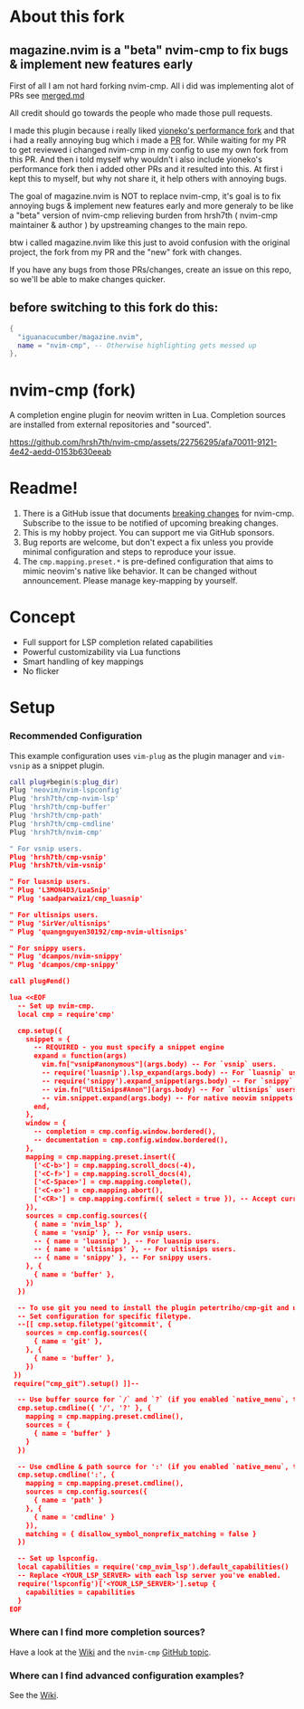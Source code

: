 # About this fork

## magazine.nvim is a "beta" nvim-cmp to fix bugs & implement new features early 

First of all I am not hard forking nvim-cmp. All i did was implementing alot of PRs see [merged.md](https://github.com/iguanacucumber/magazine.nvim/blob/main/merged.md)

All credit should go towards the people who made those pull requests.

I made this plugin because i really liked [yioneko's performance fork](https://github.com/hrsh7th/nvim-cmp/pull/1980) and that i had a really annoying bug which i made a [PR](https://github.com/hrsh7th/nvim-cmp/pull/2038) for. While waiting for my PR to get reviewed i changed nvim-cmp in my config to use my own fork from this PR. And then i told myself why wouldn't i also include yioneko's performance fork then i added other PRs and it resulted into this. At first i kept this to myself, but why not share it, it help others with annoying bugs.

The goal of magazine.nvim is NOT to replace nvim-cmp, it's goal is to fix annoying bugs & implement new features early and more generaly to be like a "beta" version of nvim-cmp relieving burden from hrsh7th ( nvim-cmp maintainer & author ) by upstreaming changes to the main repo.

btw i called magazine.nvim like this just to avoid confusion with the original project, the fork from my PR and the "new" fork with changes.

If you have any bugs from those PRs/changes, create an issue on this repo, so we'll be able to make changes quicker. 

## before switching to this fork do this:

```lua
{
  "iguanacucumber/magazine.nvim",
  name = "nvim-cmp", -- Otherwise highlighting gets messed up
},
```

# nvim-cmp (fork)

A completion engine plugin for neovim written in Lua.
Completion sources are installed from external repositories and "sourced".

https://github.com/hrsh7th/nvim-cmp/assets/22756295/afa70011-9121-4e42-aedd-0153b630eeab

Readme!
====================

1. There is a GitHub issue that documents [breaking changes](https://github.com/hrsh7th/nvim-cmp/issues/231) for nvim-cmp. Subscribe to the issue to be notified of upcoming breaking changes.
2. This is my hobby project. You can support me via GitHub sponsors.
3. Bug reports are welcome, but don't expect a fix unless you provide minimal configuration and steps to reproduce your issue.
4. The `cmp.mapping.preset.*` is pre-defined configuration that aims to mimic neovim's native like behavior. It can be changed without announcement. Please manage key-mapping by yourself.

Concept
====================

- Full support for LSP completion related capabilities
- Powerful customizability via Lua functions
- Smart handling of key mappings
- No flicker


Setup
====================

### Recommended Configuration

This example configuration uses `vim-plug` as the plugin manager and `vim-vsnip` as a snippet plugin.

```lua
call plug#begin(s:plug_dir)
Plug 'neovim/nvim-lspconfig'
Plug 'hrsh7th/cmp-nvim-lsp'
Plug 'hrsh7th/cmp-buffer'
Plug 'hrsh7th/cmp-path'
Plug 'hrsh7th/cmp-cmdline'
Plug 'hrsh7th/nvim-cmp'

" For vsnip users.
Plug 'hrsh7th/cmp-vsnip'
Plug 'hrsh7th/vim-vsnip'

" For luasnip users.
" Plug 'L3MON4D3/LuaSnip'
" Plug 'saadparwaiz1/cmp_luasnip'

" For ultisnips users.
" Plug 'SirVer/ultisnips'
" Plug 'quangnguyen30192/cmp-nvim-ultisnips'

" For snippy users.
" Plug 'dcampos/nvim-snippy'
" Plug 'dcampos/cmp-snippy'

call plug#end()

lua <<EOF
  -- Set up nvim-cmp.
  local cmp = require'cmp'

  cmp.setup({
    snippet = {
      -- REQUIRED - you must specify a snippet engine
      expand = function(args)
        vim.fn["vsnip#anonymous"](args.body) -- For `vsnip` users.
        -- require('luasnip').lsp_expand(args.body) -- For `luasnip` users.
        -- require('snippy').expand_snippet(args.body) -- For `snippy` users.
        -- vim.fn["UltiSnips#Anon"](args.body) -- For `ultisnips` users.
        -- vim.snippet.expand(args.body) -- For native neovim snippets (Neovim v0.10+)
      end,
    },
    window = {
      -- completion = cmp.config.window.bordered(),
      -- documentation = cmp.config.window.bordered(),
    },
    mapping = cmp.mapping.preset.insert({
      ['<C-b>'] = cmp.mapping.scroll_docs(-4),
      ['<C-f>'] = cmp.mapping.scroll_docs(4),
      ['<C-Space>'] = cmp.mapping.complete(),
      ['<C-e>'] = cmp.mapping.abort(),
      ['<CR>'] = cmp.mapping.confirm({ select = true }), -- Accept currently selected item. Set `select` to `false` to only confirm explicitly selected items.
    }),
    sources = cmp.config.sources({
      { name = 'nvim_lsp' },
      { name = 'vsnip' }, -- For vsnip users.
      -- { name = 'luasnip' }, -- For luasnip users.
      -- { name = 'ultisnips' }, -- For ultisnips users.
      -- { name = 'snippy' }, -- For snippy users.
    }, {
      { name = 'buffer' },
    })
  })

  -- To use git you need to install the plugin petertriho/cmp-git and uncomment lines below
  -- Set configuration for specific filetype.
  --[[ cmp.setup.filetype('gitcommit', {
    sources = cmp.config.sources({
      { name = 'git' },
    }, {
      { name = 'buffer' },
    })
 })
 require("cmp_git").setup() ]]-- 

  -- Use buffer source for `/` and `?` (if you enabled `native_menu`, this won't work anymore).
  cmp.setup.cmdline({ '/', '?' }, {
    mapping = cmp.mapping.preset.cmdline(),
    sources = {
      { name = 'buffer' }
    }
  })

  -- Use cmdline & path source for ':' (if you enabled `native_menu`, this won't work anymore).
  cmp.setup.cmdline(':', {
    mapping = cmp.mapping.preset.cmdline(),
    sources = cmp.config.sources({
      { name = 'path' }
    }, {
      { name = 'cmdline' }
    }),
    matching = { disallow_symbol_nonprefix_matching = false }
  })

  -- Set up lspconfig.
  local capabilities = require('cmp_nvim_lsp').default_capabilities()
  -- Replace <YOUR_LSP_SERVER> with each lsp server you've enabled.
  require('lspconfig')['<YOUR_LSP_SERVER>'].setup {
    capabilities = capabilities
  }
EOF
```


### Where can I find more completion sources?

Have a look at the [Wiki](https://github.com/hrsh7th/nvim-cmp/wiki/List-of-sources) and the `nvim-cmp` [GitHub topic](https://github.com/topics/nvim-cmp).


### Where can I find advanced configuration examples?

See the [Wiki](https://github.com/hrsh7th/nvim-cmp/wiki).
